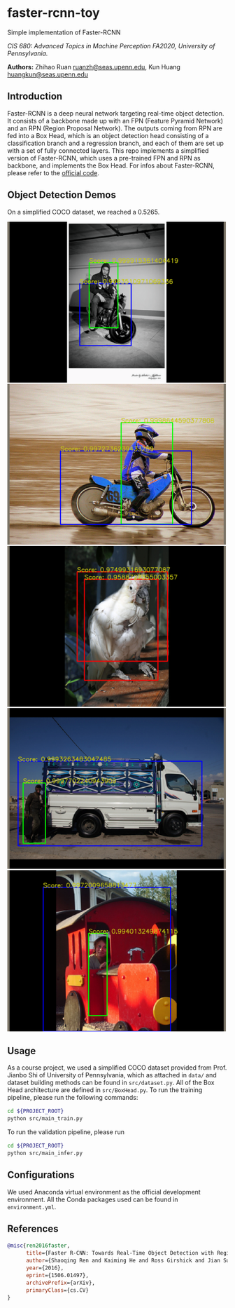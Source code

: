 # faster-rcnn-toy
Simple implementation of Faster-RCNN

*CIS 680: Advanced Topics in Machine Perception FA2020, University of Pennsylvania.*

**Authors:** Zhihao Ruan ruanzh@seas.upenn.edu, Kun Huang huangkun@seas.upenn.edu

## Introduction
Faster-RCNN is a deep neural network targeting real-time object detection. It consists of a backbone made up with an FPN (Feature Pyramid Network) and an RPN (Region Proposal Network). The outputs coming from RPN are fed into a Box Head, which is an object detection head consisting of a classification branch and a regression branch, and each of them are set up with a set of fully connected layers. This repo implements a simplified version of Faster-RCNN, which uses a pre-trained FPN and RPN as backbone, and implements the Box Head. For infos about Faster-RCNN, please refer to the [official code](https://github.com/ShaoqingRen/faster_rcnn).

## Object Detection Demos
On a simplified COCO dataset, we reached a 0.5265.

<img src="demo/demo-1.png" width="500" />
<img src="demo/demo-2.png" width="500" />
<img src="demo/demo-3.png" width="500" />
<img src="demo/demo-4.png" width="500" />
<img src="demo/demo-5.png" width="500" />

## Usage
As a course project, we used a simplified COCO dataset provided from Prof. Jianbo Shi of University of Pennsylvania, which as attached in `data/` and dataset building methods can be found in `src/dataset.py`. All of the Box Head architecture are defined in `src/BoxHead.py`. To run the training pipeline, please run the following commands:
```bash
cd ${PROJECT_ROOT}
python src/main_train.py
```

To run the validation pipeline, please run
```bash
cd ${PROJECT_ROOT}
python src/main_infer.py
```

## Configurations
We used Anaconda virtual environment as the official development environment. All the Conda packages used can be found in `environment.yml`.

## References
```bibtex
@misc{ren2016faster,
      title={Faster R-CNN: Towards Real-Time Object Detection with Region Proposal Networks}, 
      author={Shaoqing Ren and Kaiming He and Ross Girshick and Jian Sun},
      year={2016},
      eprint={1506.01497},
      archivePrefix={arXiv},
      primaryClass={cs.CV}
}
```
